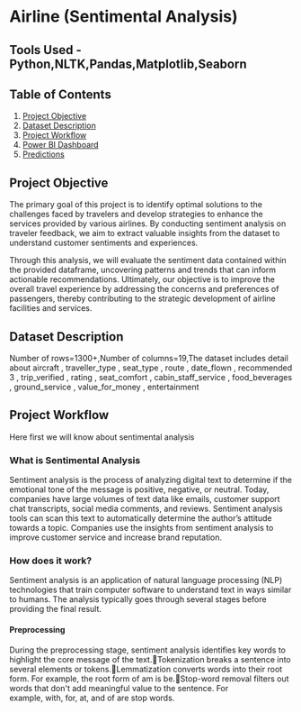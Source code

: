 # Airline (Sentimental Analysis)

## Tools Used - Python,NLTK,Pandas,Matplotlib,Seaborn

## Table of Contents
1. [Project Objective](#project-objective)
2. [Dataset Description](#dataset-description)
4. [Project Workflow](#project-workflow)
5. [Power BI Dashboard](#power-bi-dashboard)
6. [Predictions](#predictions)

## Project Objective
The primary goal of this project is to identify optimal solutions to the challenges faced by travelers and develop strategies to enhance the services provided by various airlines. By conducting sentiment analysis on traveler feedback, we aim to extract valuable insights from the dataset to understand customer sentiments and experiences.

Through this analysis, we will evaluate the sentiment data contained within the provided dataframe, uncovering patterns and trends that can inform actionable recommendations. Ultimately, our objective is to improve the overall travel experience by addressing the concerns and preferences of passengers, thereby contributing to the strategic development of airline facilities and services.

## Dataset Description
Number of rows=1300+,Number of columns=19,The dataset includes detail about  aircraft , traveller_type , seat_type , route , date_flown , recommended 3 , trip_verified , rating , seat_comfort , cabin_staff_service , food_beverages , ground_service , value_for_money , entertainment

## Project Workflow
Here first we will know about sentimental analysis

### What is Sentimental Analysis
Sentiment analysis is the process of analyzing digital text to determine if the emotional tone of the message is positive, negative, or neutral. Today, companies have large volumes of text data like emails, customer support chat transcripts, social media comments, and reviews. Sentiment analysis tools can scan this text to automatically determine the author’s attitude towards a topic. Companies use the insights from sentiment analysis to improve customer service and increase brand reputation. 

### How does it work?
Sentiment analysis is an application of natural language processing (NLP) technologies that train computer software to understand text in ways similar to humans. The analysis typically goes through several stages before providing the final result.

#### Preprocessing
During the preprocessing stage, sentiment analysis identifies key words to highlight the core message of the text.Tokenization breaks a sentence into several elements or tokens.Lemmatization converts words into their root form. For example, the root form of am is be.Stop-word removal filters out words that don't add meaningful value to the sentence. For example, with, for, at, and of are stop words. 


